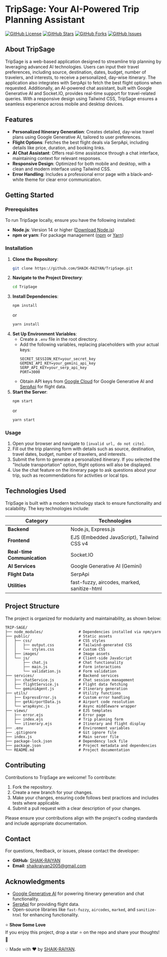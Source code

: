 # TripSage: Your AI-Powered Trip Planning Assistant

[![GitHub License](https://img.shields.io/github/license/SHAIK-RAIYAN/TripSage.svg?style=flat-square)](https://github.com/SHAIK-RAIYAN/TripSage/blob/main/LICENSE)
[![GitHub Stars](https://img.shields.io/github/stars/SHAIK-RAIYAN/TripSage.svg?style=flat-square)](https://github.com/SHAIK-RAIYAN/TripSage/stargazers)
[![GitHub Forks](https://img.shields.io/github/forks/SHAIK-RAIYAN/TripSage.svg?style=flat-square)](https://github.com/SHAIK-RAIYAN/TripSage/network)
[![GitHub Issues](https://img.shields.io/github/issues/SHAIK-RAIYAN/TripSage.svg?style=flat-square)](https://github.com/SHAIK-RAIYAN/TripSage/issues)

## About TripSage

TripSage is a web-based application designed to streamline trip planning by leveraging advanced AI technologies. Users can input their travel preferences, including source, destination, dates, budget, number of travelers, and interests, to receive a personalized, day-wise itinerary. The application also integrates with SerpApi to fetch the best flight options when requested. Additionally, an AI-powered chat assistant, built with Google Generative AI and Socket.IO, provides real-time support for travel-related queries. With a responsive design using Tailwind CSS, TripSage ensures a seamless experience across mobile and desktop devices.

## Features

- **Personalized Itinerary Generation**: Creates detailed, day-wise travel plans using Google Generative AI, tailored to user preferences.
- **Flight Options**: Fetches the best flight deals via SerpApi, including details like price, duration, and booking links.
- **AI Chat Assistant**: Offers real-time assistance through a chat interface, maintaining context for relevant responses.
- **Responsive Design**: Optimized for both mobile and desktop, with a clean and modern interface using Tailwind CSS.
- **Error Handling**: Includes a professional error page with a black-and-white theme for clear error communication.

## Getting Started

### Prerequisites

To run TripSage locally, ensure you have the following installed:

- **Node.js**: Version 14 or higher ([Download Node.js](https://nodejs.org/))
- **npm or yarn**: For package management ([npm](https://www.npmjs.com/) or [Yarn](https://yarnpkg.com/))

### Installation

1. **Clone the Repository**:
   ```bash
   git clone https://github.com/SHAIK-RAIYAN/TripSage.git
   ```
2. **Navigate to the Project Directory**:
   ```bash
   cd TripSage
   ```
3. **Install Dependencies**:
   ```bash
   npm install
   ```
   or
   ```bash
   yarn install
   ```
4. **Set Up Environment Variables**:
   - Create a `.env` file in the root directory.
   - Add the following variables, replacing placeholders with your actual keys:
     ```
     SECRET_SESSION_KEY=your_secret_key
     GEMINI_API_KEY=your_gemini_api_key
     SERP_API_KEY=your_serp_api_key
     PORT=3000
     ```
   - Obtain API keys from [Google Cloud](https://cloud.google.com/) for Google Generative AI and [SerpApi](https://serpapi.com/) for flight data.
5. **Start the Server**:
   ```bash
   npm start
   ```
   or
   ```bash
   yarn start
   ```

### Usage

1. Open your browser and navigate to `[invalid url, do not cite]`.
2. Fill out the trip planning form with details such as source, destination, travel dates, budget, number of travelers, and interests.
3. Submit the form to generate a personalized itinerary. If you selected the "Include transportation" option, flight options will also be displayed.
4. Use the chat feature on the itinerary page to ask questions about your trip, such as recommendations for activities or local tips.

## Technologies Used

TripSage is built with a modern technology stack to ensure functionality and scalability. The key technologies include:

| **Category**                | **Technologies**                            |
| --------------------------- | ------------------------------------------- |
| **Backend**                 | Node.js, Express.js                         |
| **Frontend**                | EJS (Embedded JavaScript), Tailwind CSS v4  |
| **Real-time Communication** | Socket.IO                                   |
| **AI Services**             | Google Generative AI (Gemini)               |
| **Flight Data**             | SerpApi                                     |
| **Utilities**               | fast-fuzzy, aircodes, marked, sanitize-html |

## Project Structure

The project is organized for modularity and maintainability, as shown below:

```
TRIP-SAGE/
├── node_modules/                # Dependencies installed via npm/yarn
├── public/                      # Static assets
│   ├── css/                     # CSS styles
│   │   ├── output.css           # Tailwind-generated CSS
│   │   └── styles.css           # Custom CSS
│   ├── images/                  # Image assets
│   └── js/                      # Client-side JavaScript
│       ├── chat.js              # Chat functionality
│       ├── main.js              # Form interactions
│       └── validation.js        # Form validation
├── services/                    # Backend services
│   ├── chatService.js           # Chat session management
│   ├── flightService.js         # Flight data fetching
│   └── geminiAgent.js           # Itinerary generation
├── utils/                       # Utility functions
│   ├── ExpressError.js          # Custom error handling
│   ├── getAirportData.js        # Airport code resolution
│   └── wrapAsync.js             # Async middleware wrapper
├── views/                       # EJS templates
│   ├── error.ejs                # Error page
│   ├── index.ejs                # Trip planning form
│   └── itinerary.ejs            # Itinerary and flight display
├── .env                         # Environment variables
├── .gitignore                   # Git ignore file
├── index.js                     # Main server file
├── package-lock.json            # Dependency lock file
├── package.json                 # Project metadata and dependencies
└── README.md                    # Project documentation
```

## Contributing

Contributions to TripSage are welcome! To contribute:

1. Fork the repository.
2. Create a new branch for your changes.
3. Make your changes, ensuring code follows best practices and includes tests where applicable.
4. Submit a pull request with a clear description of your changes.

Please ensure your contributions align with the project's coding standards and include appropriate documentation.

## Contact

For questions, feedback, or issues, please contact the developer:

- **GitHub**: [SHAIK-RAIYAN](https://github.com/SHAIK-RAIYAN)
- **Email**: [shaikraiyan2005@gmail.com](mailto:shaikraiyan2005@gmail.com)

## Acknowledgments

- [Google Generative AI](https://cloud.google.com/) for powering itinerary generation and chat functionality.
- [SerpApi](https://serpapi.com/) for providing flight data.
- Open-source libraries like `fast-fuzzy`, `aircodes`, `marked`, and `sanitize-html` for enhancing functionality.

⭐ **Show Some Love**  
If you enjoy this project, drop a star ⭐ on the repo and share your thoughts! 🚀

💡 Made with ❤️ by [SHAIK-RAIYAN](https://github.com/SHAIK-RAIYAN).
